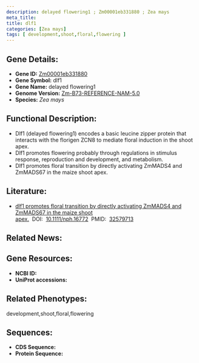```yaml
---
description: delayed flowering1 ; Zm00001eb331880 ; Zea mays
meta_title:
title: dlf1
categories: [Zea mays]
tags: [ development,shoot,floral,flowering ]
---
```


## Gene Details:
- **Gene ID:**	[Zm00001eb331880]()
- **Gene Symbol:** dlf1
- **Gene Name:** delayed flowering1
- **Genome Version:** [Zm-B73-REFERENCE-NAM-5.0]()
- **Species:** *Zea mays*

## Functional Description:
   - Dlf1 (delayed flowering1) encodes a basic leucine zipper protein that interacts with the florigen ZCN8 to mediate floral induction in the shoot apex.
   - Dlf1 promotes flowering probably through regulations in stimulus response, reproduction and development, and metabolism.
   - Dlf1 promotes floral transition by directly activating ZmMADS4 and ZmMADS67 in the maize shoot apex.

## Literature:
   - [dlf1 promotes floral transition by directly activating ZmMADS4 and ZmMADS67 in the maize shoot apex.]( https://nph.onlinelibrary.wiley.com/doi/10.1111/nph.16772)&nbsp;&nbsp;DOI:&nbsp;&nbsp;[10.1111/nph.16772](https://nph.onlinelibrary.wiley.com/doi/10.1111/nph.16772)&nbsp;&nbsp;PMID:&nbsp;&nbsp;[32579713](https://pubmed.ncbi.nlm.nih.gov/32579713/)

## Related News:

## Gene Resources:
- **NCBI ID:** [](https://www.ncbi.nlm.nih.gov/gene/?term=)
- **UniProt accessions:** [](https://www.uniprot.org/uniprotkb//entry)

## Related Phenotypes:
development,shoot,floral,flowering

## Sequences:
- **CDS Sequence:**
- **Protein Sequence:**

